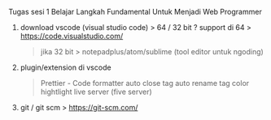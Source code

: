 Tugas sesi 1 Belajar Langkah Fundamental Untuk Menjadi Web Programmer

1. download vscode (visual studio code) > 64 / 32 bit ? support di 64 > https://code.visualstudio.com/
    > jika 32 bit > notepadplus/atom/sublime (tool editor untuk ngoding)
2. plugin/extension di vscode
    > Prettier - Code formatter
    > auto close tag
    > auto rename tag
    > color hightlight
    > live server (five server)

3. git / git scm > https://git-scm.com/